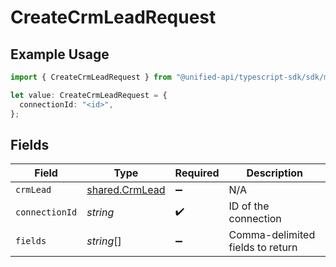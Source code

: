 # CreateCrmLeadRequest

## Example Usage

```typescript
import { CreateCrmLeadRequest } from "@unified-api/typescript-sdk/sdk/models/operations";

let value: CreateCrmLeadRequest = {
  connectionId: "<id>",
};
```

## Fields

| Field                                                   | Type                                                    | Required                                                | Description                                             |
| ------------------------------------------------------- | ------------------------------------------------------- | ------------------------------------------------------- | ------------------------------------------------------- |
| `crmLead`                                               | [shared.CrmLead](../../../sdk/models/shared/crmlead.md) | :heavy_minus_sign:                                      | N/A                                                     |
| `connectionId`                                          | *string*                                                | :heavy_check_mark:                                      | ID of the connection                                    |
| `fields`                                                | *string*[]                                              | :heavy_minus_sign:                                      | Comma-delimited fields to return                        |
